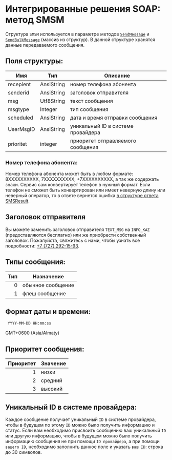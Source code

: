 # Интегрированные решения SOAP: метод SMSM

Структура `SMSM` используется в параметре методов [`SendMessage`](/protocols/soap/method-sendmessage/) и [`SendBulkMessage`](/protocols/soap/method-sendbulkmessage/) (массив из структур). В данной структуре хранятся данные передаваемого сообщения.

## Поля структуры:

Имя       | Тип        | Описание
----------|------------|---------
recepient | AnsiString | номер телефона абонента
senderid  | AnsiString | заголовок отправителя
msg       | Utf8String | текст сообщения
msgtype   | Integer    | тип сообщения
scheduled | AnsiString | дата и время отправки сообщения
UserMsgID | AnsiString | уникальный ID в системе провайдера
prioritet | integer    | приоритет отправляемого сообщения

### Номер телефона абонента:

Номер телефона абонента может быть в любом формате: 8XXXXXXXXXX, 7XXXXXXXXXX, +7XXXXXXXXXX, а так же содержать знаки. Сервис сам конвертирует телефон в нужный формат. Если телефон не сможет быть конвертирован или имеет неверную длину или неверный оператор, то в ответе вернется ошибка [в структуре ответа SMSResult](/protocols/soap/structure-smsresult/).

## Заголовок отправителя

Вы можете заменить заголовок отправителя `TEXT_MSG` на `INFO_KAZ` (предоставляются бесплатно) или же приобрести собственный заголовок. Пожалуйста, свяжитесь с нами, чтобы узнать все подробности: [+7 (727) 292-15-93](tel:+77272921593).

## Типы сообщения:

Тип | Назначение
---:|------------------
0   | обычное сообщение
1   | флеш сообщение

## Формат даты и времени:

     YYYY-MM-DD HH:mm:ss

GMT+0600 (Asia/Almaty)

## Приоритет сообщения:

Приоритет | Значение
---------:|---------
1         | низки
2         | средний
3         | высокий

## Уникальный ID в системе провайдера:

Каждое сообщение получает уникальный `ID` в системе провайдера, чтобы в будущем по этому `ID` можно было получить информацию и статус. Если вам необходимо присвоить сообщению ваш уникальный `ID` или другую информацию, чтобы в будущем можно было получить информацию сообщения не при помощи `ID провайдера`, а при помощи `вашего ID`, необходимо заполнить данное поле и указать `ваш ID`: строка до 30 символов.
